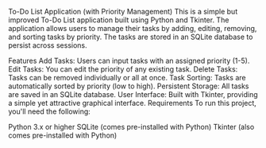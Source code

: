 To-Do List Application (with Priority Management)
This is a simple but improved To-Do List application built using Python and Tkinter. The application allows users to manage their tasks by adding, editing, removing, and sorting tasks by priority. The tasks are stored in an SQLite database to persist across sessions.

Features
Add Tasks: Users can input tasks with an assigned priority (1-5).
Edit Tasks: You can edit the priority of any existing task.
Delete Tasks: Tasks can be removed individually or all at once.
Task Sorting: Tasks are automatically sorted by priority (low to high).
Persistent Storage: All tasks are saved in an SQLite database.
User Interface: Built with Tkinter, providing a simple yet attractive graphical interface.
Requirements
To run this project, you'll need the following:

Python 3.x or higher
SQLite (comes pre-installed with Python)
Tkinter (also comes pre-installed with Python)

